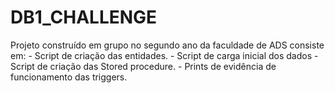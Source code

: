 # DB1_CHALLENGE
Projeto construído em grupo no segundo ano da faculdade de ADS consiste em:  - Script de criação das entidades.  - Script de carga inicial dos dados   - Script de criação das Stored procedure.  - Prints de evidência de funcionamento das triggers.
